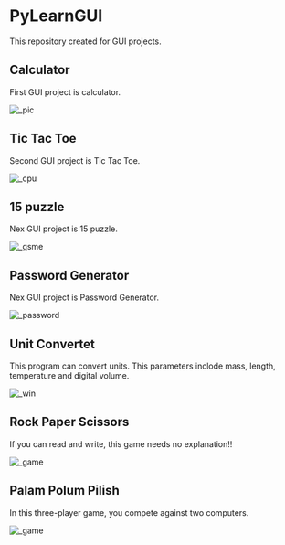 # PyLearnGUI

This repository created for GUI projects.

## Calculator

First GUI project is calculator.


![_pic](https://user-images.githubusercontent.com/43343453/216264301-e70b651a-b745-4e7f-aa3e-94a7639e4950.png)

## Tic Tac Toe

Second GUI project is Tic Tac Toe.

![_cpu](https://user-images.githubusercontent.com/43343453/216640546-db2070e3-fe3c-483a-be74-2bd77f32043f.png)


## 15 puzzle

Nex GUI project is 15 puzzle.

![_gsme](https://user-images.githubusercontent.com/43343453/218018815-4de1e677-7377-462c-9039-067f71964550.png)


## Password Generator

Nex GUI project is Password Generator.

![_password](https://user-images.githubusercontent.com/43343453/218064402-09eaa505-ae71-4f71-b799-20e03b6fc955.png)


## Unit Convertet

This program can convert units. This parameters inclode mass, length, temperature and digital volume.

![_win](https://user-images.githubusercontent.com/43343453/218254665-974b2d6e-ba85-4efa-b08a-6e09451d28ea.png)


## Rock Paper Scissors

If you can read and write, this game needs no explanation!!

![_game](https://user-images.githubusercontent.com/43343453/218266227-6d2275ea-6338-4043-b6bf-c5a0418f17c2.png)

## Palam Polum Pilish

In this three-player game, you compete against two computers.


![_game](https://user-images.githubusercontent.com/43343453/219446401-5b6dbdd5-233e-43ca-a633-dd170de7190c.png)

